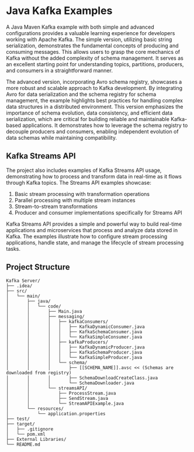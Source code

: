 # Java Kafka Examples

A Java Maven Kafka example with both simple and advanced configurations provides a valuable learning experience for developers working with Apache Kafka. The simple version, utilizing basic string serialization, demonstrates the fundamental concepts of producing and consuming messages. This allows users to grasp the core mechanics of Kafka without the added complexity of schema management. It serves as an excellent starting point for understanding topics, partitions, producers, and consumers in a straightforward manner.

The advanced version, incorporating Avro schema registry, showcases a more robust and scalable approach to Kafka development. By integrating Avro for data serialization and the schema registry for schema management, the example highlights best practices for handling complex data structures in a distributed environment. This version emphasizes the importance of schema evolution, data consistency, and efficient data serialization, which are critical for building reliable and maintainable Kafka-based applications. It demonstrates how to leverage the schema registry to decouple producers and consumers, enabling independent evolution of data schemas while maintaining compatibility.

## Kafka Streams API

The project also includes examples of Kafka Streams API usage, demonstrating how to process and transform data in real-time as it flows through Kafka topics. The Streams API examples showcase:

1. Basic stream processing with transformation operations
2. Parallel processing with multiple stream instances
3. Stream-to-stream transformations
4. Producer and consumer implementations specifically for Streams API

Kafka Streams API provides a simple and powerful way to build real-time applications and microservices that process and analyze data stored in Kafka. The examples illustrate how to configure stream processing applications, handle state, and manage the lifecycle of stream processing tasks.

## Project Structure

```
Kafka Server/
├── .idea/
├── src/
│   └── main/
│       ├── java/
│       │   └── code/
│       │       ├── Main.java
│       │       ├── messaging/
│       │       │   ├── kafkaConsumers/
│       │       │   │   ├── KafkaDynamicConsumer.java
│       │       │   │   ├── KafkaSchemaConsumer.java
│       │       │   │   └── KafkaSimpleConsumer.java
│       │       │   ├── kafkaProducers/
│       │       │   │   ├── KafkaDynamicProducer.java
│       │       │   │   ├── KafkaSchemaProducer.java
│       │       │   │   └── KafkaSimpleProducer.java
│       │       │   └── schema/
│       │       │       ├── [[SCHEMA_NAME]].avsc << (Schemas are downloaded from registry)
│       │       │       ├── SchemaDownloadCreateClass.java
│       │       │       └── SchemaDownloader.java
│       │       └── streamsAPI/
│       │           ├── ProcessStream.java
│       │           ├── SendStream.java
│       │           └── StreamAPIExample.java
│       └── resources/
│           └── application.properties
├── test/
├── target/
│   ├── .gitignore
│   └── pom.xml
├── External Libraries/
└── README.md
```
